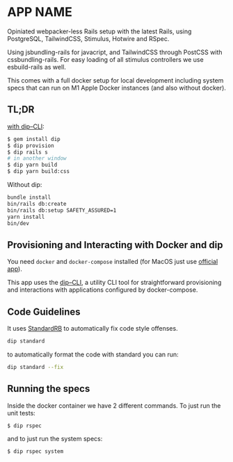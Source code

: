 # APP NAME

Opiniated webpacker-less Rails setup with the latest Rails, using PostgreSQL, TailwindCSS, Stimulus, Hotwire and RSpec.

Using jsbundling-rails for javacript, and TailwindCSS through PostCSS with cssbundling-rails. For easy loading of all stimulus controllers
we use esbuild-rails as well.

This comes with a full docker setup for local development including system specs that can run on M1 Apple Docker instances (and also without docker).

## TL;DR

[with dip–CLI](https://github.com/bibendi/dip):

```sh
$ gem install dip
$ dip provision
$ dip rails s
# in another window 
$ dip yarn build
$ dip yarn build:css
```

Without dip:

```sh
bundle install
bin/rails db:create
bin/rails db:setup SAFETY_ASSURED=1
yarn install
bin/dev
```

## Provisioning and Interacting with Docker and dip

You need `docker` and `docker-compose` installed (for MacOS just use [official app](https://docs.docker.com/engine/installation/mac/)).

This app uses the [dip–CLI](https://github.com/bibendi/dip), a utility CLI tool for straightforward provisioning and interactions with applications configured by docker-compose.

## Code Guidelines

It uses [StandardRB](https://github.com/testdouble/standard) to automatically fix code style offenses.

```sh
dip standard
```

to automatically format the code with standard you can run:

```sh
dip standard --fix
```

## Running the specs

Inside the docker container we have 2 different commands. To just run the unit tests:

```sh
$ dip rspec
```

and to just run the system specs:

```sh
$ dip rspec system
```